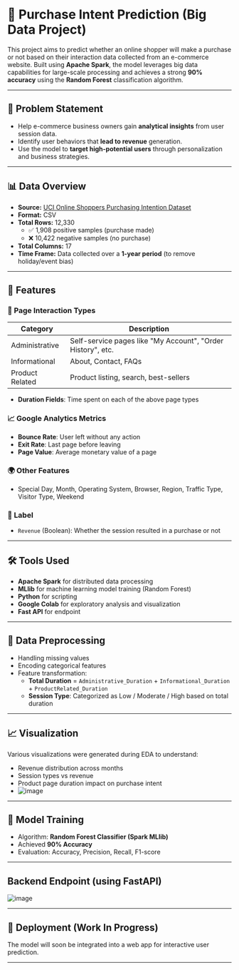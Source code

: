# 🛒 Purchase Intent Prediction (Big Data Project)

This project aims to predict whether an online shopper will make a purchase or not based on their interaction data collected from an e-commerce website. Built using **Apache Spark**, the model leverages big data capabilities for large-scale processing and achieves a strong **90% accuracy** using the **Random Forest** classification algorithm.

---

## 🧠 Problem Statement

- Help e-commerce business owners gain **analytical insights** from user session data.
- Identify user behaviors that **lead to revenue** generation.
- Use the model to **target high-potential users** through personalization and business strategies.

---

## 📊 Data Overview

- **Source:** [UCI Online Shoppers Purchasing Intention Dataset](https://archive.ics.uci.edu/dataset/468/online+shoppers+purchasing+intention+dataset)
- **Format:** CSV
- **Total Rows:** 12,330  
  - ✅ 1,908 positive samples (purchase made)  
  - ❌ 10,422 negative samples (no purchase)
- **Total Columns:** 17
- **Time Frame:** Data collected over a **1-year period** (to remove holiday/event bias)

---

## 🧾 Features

### 🧩 Page Interaction Types
| Category       | Description |
|----------------|-------------|
| Administrative | Self-service pages like "My Account", "Order History", etc. |
| Informational  | About, Contact, FAQs |
| Product Related| Product listing, search, best-sellers |

- **Duration Fields**: Time spent on each of the above page types

### 📈 Google Analytics Metrics
- **Bounce Rate**: User left without any action  
- **Exit Rate**: Last page before leaving  
- **Page Value**: Average monetary value of a page

### 🌍 Other Features
- Special Day, Month, Operating System, Browser, Region, Traffic Type, Visitor Type, Weekend

### 🎯 Label
- `Revenue` (Boolean): Whether the session resulted in a purchase or not

---

## 🛠 Tools Used

- **Apache Spark** for distributed data processing
- **MLlib** for machine learning model training (Random Forest)
- **Python** for scripting
- **Google Colab** for exploratory analysis and visualization
- **Fast API** for endpoint

---

## 🔄 Data Preprocessing

- Handling missing values
- Encoding categorical features
- Feature transformation:
  - **Total Duration** = `Administrative_Duration` + `Informational_Duration` + `ProductRelated_Duration`
  - **Session Type**: Categorized as Low / Moderate / High based on total duration

---

## 📈 Visualization

Various visualizations were generated during EDA to understand:

- Revenue distribution across months
- Session types vs revenue
- Product page duration impact on purchase intent
- ![image](https://github.com/user-attachments/assets/92ca6b27-7a74-4d9f-959e-420668a8412f)


---

## 🧪 Model Training

- Algorithm: **Random Forest Classifier (Spark MLlib)**
- Achieved **90% Accuracy**
- Evaluation: Accuracy, Precision, Recall, F1-score

---

## Backend Endpoint (using FastAPI)

![image](https://github.com/user-attachments/assets/7651159b-a8e4-4563-8d7d-fda852db8170)

---

## 🚀 Deployment (Work In Progress)

The model will soon be integrated into a web app for interactive user prediction.  

---
